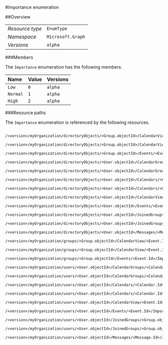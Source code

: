 #Importance enumeration

 



##Overview

|  |  | 
| :-- | :-- | 
| _Resource type_ | `EnumType` | 
| _Namespace_ | `Microsoft.Graph` | 
| _Versions_ | `alpha` | 


###Members

The `Importance` enumeration has the following members. 

| Name | Value | Versions | 
| :-- | :-- | :-- | 
| `Low` | `0` | `alpha` | 
| `Normal` | `1` | `alpha` | 
| `High` | `2` | `alpha` | 


###Resource paths

The `Importance` enumeration is referenced by the following resources. 

```
	/<version>/myOrganization/directoryObjects/<Group.objectId>/CalendarView/<Event.Id>/Importance
	/<version>/myOrganization/directoryObjects/<Group.objectId>/CalendarView/<Event.Id>/Instances/<Event.Id>/Importance
	/<version>/myOrganization/directoryObjects/<Group.objectId>/Events/<Event.Id>/Importance
	/<version>/myOrganization/directoryObjects/<User.objectId>/CalendarGroups/<CalendarGroup.Id>/Calendars/<Calendar.Id>/CalendarView/<Event.Id>/Importance
	/<version>/myOrganization/directoryObjects/<User.objectId>/CalendarGroups/<CalendarGroup.Id>/Calendars/<Calendar.Id>/Events/<Event.Id>/Importance
	/<version>/myOrganization/directoryObjects/<User.objectId>/Calendars/<Calendar.Id>/CalendarView/<Event.Id>/Importance
	/<version>/myOrganization/directoryObjects/<User.objectId>/Calendars/<Calendar.Id>/Events/<Event.Id>/Importance
	/<version>/myOrganization/directoryObjects/<User.objectId>/CalendarView/<Event.Id>/Importance
	/<version>/myOrganization/directoryObjects/<User.objectId>/Events/<Event.Id>/Importance
	/<version>/myOrganization/directoryObjects/<User.objectId>/JoinedGroups/<Group.objectId>/CalendarView/<Event.Id>/Importance
	/<version>/myOrganization/directoryObjects/<User.objectId>/JoinedGroups/<Group.objectId>/Events/<Event.Id>/Importance
	/<version>/myOrganization/directoryObjects/<User.objectId>/Messages/<Message.Id>/Importance
	/<version>/myOrganization/groups/<Group.objectId>/CalendarView/<Event.Id>/Importance
	/<version>/myOrganization/groups/<Group.objectId>/CalendarView/<Event.Id>/Instances/<Event.Id>/Importance
	/<version>/myOrganization/groups/<Group.objectId>/Events/<Event.Id>/Importance
	/<version>/myOrganization/users/<User.objectId>/CalendarGroups/<CalendarGroup.Id>/Calendars/<Calendar.Id>/CalendarView/<Event.Id>/Importance
	/<version>/myOrganization/users/<User.objectId>/CalendarGroups/<CalendarGroup.Id>/Calendars/<Calendar.Id>/Events/<Event.Id>/Importance
	/<version>/myOrganization/users/<User.objectId>/Calendars/<Calendar.Id>/CalendarView/<Event.Id>/Importance
	/<version>/myOrganization/users/<User.objectId>/Calendars/<Calendar.Id>/Events/<Event.Id>/Importance
	/<version>/myOrganization/users/<User.objectId>/CalendarView/<Event.Id>/Importance
	/<version>/myOrganization/users/<User.objectId>/Events/<Event.Id>/Importance
	/<version>/myOrganization/users/<User.objectId>/JoinedGroups/<Group.objectId>/CalendarView/<Event.Id>/Importance
	/<version>/myOrganization/users/<User.objectId>/JoinedGroups/<Group.objectId>/Events/<Event.Id>/Importance
	/<version>/myOrganization/users/<User.objectId>/Messages/<Message.Id>/Importance
```





